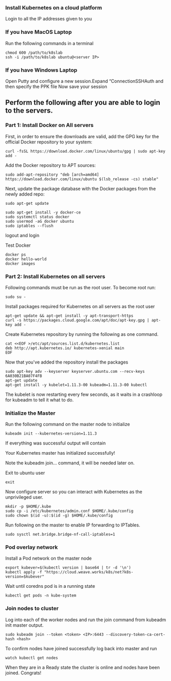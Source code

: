 ### Install Kubernetes on a cloud platform
Login to all the IP addresses given to you

### If you have MacOS Laptop
Run the following commands in a terminal

```
chmod 600 /path/to/k8slab
ssh -i /path/to/k8slab ubuntu@<server IP>

```

### If you have Windows Laptop
Open Putty and configure a new session.Expand “ConnectionSSHAuth and then specify the PPK file
Now save your session

## Perform the following after you are able to login to the servers.
### Part 1: Install Docker on All servers
First, in order to ensure the downloads are valid, add the GPG key for the official Docker repository to your system:
```
curl -fsSL https://download.docker.com/linux/ubuntu/gpg | sudo apt-key add -
```

Add the Docker repository to APT sources:
```
sudo add-apt-repository "deb [arch=amd64] https://download.docker.com/linux/ubuntu $(lsb_release -cs) stable"
```
Next, update the package database with the Docker packages from the newly added repo:
```
sudo apt-get update

sudo apt-get install -y docker-ce
sudo systemctl status docker
sudo usermod -aG docker ubuntu
sudo iptables --flush
```
logout and login

Test Docker
```
docker ps
docker hello-world
docker images
```
###  Part 2: Install Kubernetes on all servers
Following commands must be run as the root user. To become root run:

```
sudo su -

```

Install packages required for Kubernetes on all servers as the root user

```
apt-get update && apt-get install -y apt-transport-https
curl -s https://packages.cloud.google.com/apt/doc/apt-key.gpg | apt-key add -

```

Create Kubernetes repository by running the following as one command.

```
cat <<EOF >/etc/apt/sources.list.d/kubernetes.list
deb http://apt.kubernetes.io/ kubernetes-xenial main
EOF

```
Now that you've added the repository install the packages

```
sudo apt-key adv --keyserver keyserver.ubuntu.com --recv-keys 6A030B21BA07F4FB
apt-get update
apt-get install -y kubelet=1.11.3-00 kubeadm=1.11.3-00 kubectl

```
The kubelet is now restarting every few seconds, as it waits in a crashloop for kubeadm to tell it what to do.

### Initialize the Master
Run the following command on the master node to initialize

```
kubeadm init --kubernetes-version=1.11.3

```
If everything was successful output will contain

Your Kubernetes master has initialized successfully!

Note the kubeadm join... command, it will be needed later on.

Exit to ubuntu user

```
exit

```
Now configure server so you can interact with Kubernetes as the unprivileged user.

```
mkdir -p $HOME/.kube
sudo cp -i /etc/kubernetes/admin.conf $HOME/.kube/config
sudo chown $(id -u):$(id -g) $HOME/.kube/config
```
Run following on the master to enable IP forwarding to IPTables.

```
sudo sysctl net.bridge.bridge-nf-call-iptables=1

```

### Pod overlay network
Install a Pod network on the master node

```
export kubever=$(kubectl version | base64 | tr -d '\n')
kubectl apply -f "https://cloud.weave.works/k8s/net?k8s-version=$kubever"

```
Wait until coredns pod is in a running state

```
kubectl get pods -n kube-system

```
### Join nodes to cluster
Log into each of the worker nodes and run the join command from kubeadm init master
output.

```
sudo kubeadm join --token <token> <IP>:6443 --discovery-token-ca-cert-hash <hash>
```
To confirm nodes have joined successfully log back into master and run

```
watch kubectl get nodes

```
When they are in a Ready state the cluster is online and nodes have been joined.
Congrats!
